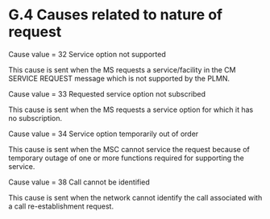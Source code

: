 
G.4 Causes related to nature of request
=======================================

Cause value = 32 Service option not supported

This cause is sent when the MS requests a service/facility in the CM
SERVICE REQUEST message which is not supported by the PLMN.

Cause value = 33 Requested service option not subscribed

This cause is sent when the MS requests a service option for which it
has no subscription.

Cause value = 34 Service option temporarily out of order

This cause is sent when the MSC cannot service the request because of
temporary outage of one or more functions required for supporting the
service.

Cause value = 38 Call cannot be identified

This cause is sent when the network cannot identify the call associated
with a call re-establishment request.
